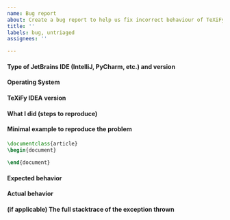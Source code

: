 ```yaml
---
name: Bug report
about: Create a bug report to help us fix incorrect behaviour of TeXiFy
title: ''
labels: bug, untriaged
assignees: ''

---
```


#### Type of JetBrains IDE (IntelliJ, PyCharm, etc.) and version
<!-- Write information here -->

#### Operating System 
<!-- Windows, Ubuntu, Arch Linux, MacOS, etc. -->


#### TeXiFy IDEA version


#### What I did (steps to reproduce)


#### Minimal example to reproduce the problem
<!-- Make sure you have read and understood how to create a minimal example: https://tex.meta.stackexchange.com/questions/228/ive-just-been-asked-to-write-a-minimal-example-what-is-that -->

```latex
\documentclass{article}
\begin{document}
    
\end{document}
```

#### Expected behavior


#### Actual behavior


#### (if applicable) The full stacktrace of the exception thrown
```

```

<!-- If you see a minor issue related to commands or environments metadata, e.g. which commands are cite or verbatim commands, you are encouraged to try to add the missing information yourself, see https://hannah-sten.github.io/TeXiFy-IDEA/contributing-to-the-source-code.html -->